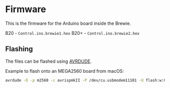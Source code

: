 # Firmware

This is the firmware for the Arduino board inside the Brewie.

B20 - `Control.ino.brewie1.hex`
B20+ - `Control.ino.brewie2.hex`

## Flashing

The files can be flashed using [AVRDUDE](https://github.com/avrdudes/avrdude).

Example to flash onto an MEGA2560 board from macOS:

```sh
avrdude -D -p m2560 -c avrispmkII -P /dev/cu.usbmodem11101 -U flash:w:Control.ino.brewie1.hex:i
```
